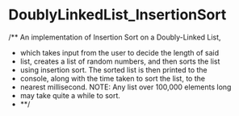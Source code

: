 # DoublyLinkedList_InsertionSort
/** An implementation of Insertion Sort on a Doubly-Linked List, 
 * which takes input from the user to decide the length of said 
 * list, creates a list of random numbers, and then sorts the list 
 * using insertion sort. The sorted list is then printed to the 
 * console, along with the time taken to sort the list, to the 
 * nearest millisecond. NOTE: Any list over 100,000 elements long 
 * may take quite a while to sort. 
 * **/
